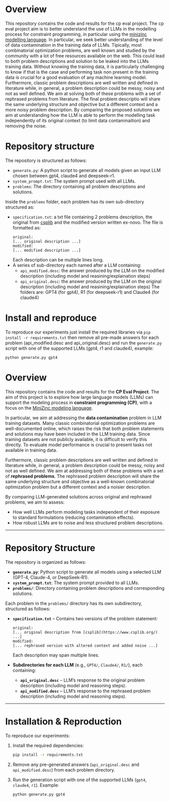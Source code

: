 # Overview
This repository contains the code and results for the cp eval project.
The cp eval project aim is to better understand the use of LLMs in the modelling process for constraint programming, in particular using the [minizinc modelling language](https://www.minizinc.org/). In particular, we seek better understanding of the level of data contamination in the training data of LLMs. Tipically, most combinatorial optimization problems, are well known and studied by the community with a lot of free resources available on the web. This could lead to both problem descriptions and solution to be leaked into the LLMs training data. Without knowing the training data, it is particularly challenging to know if that is the case and performing task non present in the training data is crucial for a good evaluation of any machine learning model. Furthermore, classic problem descriptions are well written and defined in literature while, in general, a problem description could be messy, noisy and not as well defined. We aim at solving both of these problems with a set of rephrased problems from literature. The final problem descriptio will share the same underlying structure and objective but a different context and a more noisy problem description. By comparing the proposed solutions we aim at understanding how the LLM is able to perform the modelling task independently of its original context (to limit data contaminaition) and removing the noise.

# Repository structure
The repository is structured as follows:
- ```generate.py```: A python script to generate all models given an input LLM chosen between gpt4, claude4 and deepseek-r1.
- ```system_prompt.txt```: The system prompt used with all LLMs.
- ```problems```: The directory containing all problem descriptions and solutions.

Inside the ```problems``` folder, each problem has its own sub-directory structured as:
- ```specification.txt```: a txt file containing 2 problems description, the original from [csplib](https://www.csplib.org/) and the modified version written ex-novo. The file is formatted as:
    ```
    original:
    [... original description ...]
    modified:
    [... modified description ...]
    ```
    Each description can be multiple lines long.
- A series of sub-directory each named after a LLM containing:
    - ```api_modified.desc```: the answer produced by the LLM on the modified description (including model and reasining/explaination steps)
    - ```api_original.desc```: the answer produced by the LLM on the original description (including model and reasining/explaination steps)
    The folders are: GPT4 (for gpt4), R1 (for deepseek-r1) and Claude4 (for claude4)


# Install and reproduce
To reproduce our experiments just install the required libraries via ```pip install -r requirements.txt``` then remove all pre-made answers for each problem (api_modified.desc and api_original.desc) and run the ```generate.py``` script with one of the supported LLMs (gpt4, r1 and claude4), example:
```
python generate.py gpt4
```


# Overview

This repository contains the code and results for the **CP Eval Project**.
The aim of this project is to explore how large language models (LLMs) can support the modeling process in **constraint programming (CP)**, with a focus on the [MiniZinc modeling language](https://www.minizinc.org/).

In particular, we aim at addressing the **data contamination** problem in LLM training datasets. Many classic combinatorial optimization problems are well-documented online, which raises the risk that both problem statements and solutions may have been included in the LLM training data. Since training datasets are not publicly available, it is difficult to verify this directly. To evaluate model performance is crucial to present tasks not available in training data.

Furthermore, classic problem descriptions are well written and defined in literature while, in general, a problem description could be messy, noisy and not as well defined. We aim at addressing both of these problems with a set of **rephrased problems**. The rephrased problem description will share the same underlying structure and objective as a well-known combinatorial optimization problem but a different context and a noisier description.

By comparing LLM-generated solutions across original and rephrased problems, we aim to assess:

* How well LLMs perform modeling tasks independent of their exposure to standard formulations (reducing contamination effects).
* How robust LLMs are to noise and less structured problem descriptions.

---

# Repository Structure

The repository is organized as follows:

* **`generate.py`**: Python script to generate all models using a selected LLM (GPT-4, Claude-4, or DeepSeek-R1).
* **`system_prompt.txt`**: The system prompt provided to all LLMs.
* **`problems/`**: Directory containing problem descriptions and corresponding solutions.

Each problem in the `problems/` directory has its own subdirectory, structured as follows:

* **`specification.txt`** – Contains two versions of the problem statement:

  ```
  original:
  [... original description from [csplib](https://www.csplib.org/) ...]
  modified:
  [... rephrased version with altered context and added noise ...]
  ```

  Each description may span multiple lines.

* **Subdirectories for each LLM** (e.g., `GPT4/`, `Claude4/`, `R1/`), each containing:

  * **`api_original.desc`** – LLM’s response to the original problem description (including model and reasoning steps).
  * **`api_modified.desc`** – LLM’s response to the rephrased problem description (including model and reasoning steps).

---

# Installation & Reproduction

To reproduce our experiments:

1. Install the required dependencies:

   ```bash
   pip install -r requirements.txt
   ```
2. Remove any pre-generated answers (`api_original.desc` and `api_modified.desc`) from each problem directory.
3. Run the generation script with one of the supported LLMs (`gpt4`, `claude4`, `r1`). Example:

   ```bash
   python generate.py gpt4
   ```